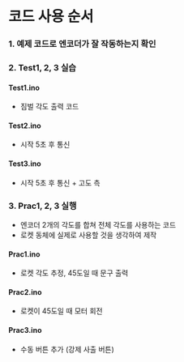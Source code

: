 # 코드 사용 순서
### 1. 예제 코드로 엔코더가 잘 작동하는지 확인
### 2. Test1, 2, 3 실습
  #### Test1.ino
  - 짐벌 각도 출력 코드
  #### Test2.ino
  - 시작 5초 후 통신
  #### Test3.ino
  - 시작 5초 후 통신 + 고도 측
### 3. Prac1, 2, 3 실행
  - 엔코더 2개의 각도를 합쳐 전체 각도를 사용하는 코드
  - 로켓 동체에 실제로 사용할 것을 생각하여 제작
  #### Prac1.ino
  - 로켓 각도 추정, 45도일 때 문구 출력
  #### Prac2.ino
  - 로켓이 45도일 때 모터 회전
  #### Prac3.ino
  - 수동 버튼 추가 (강제 사출 버튼)
